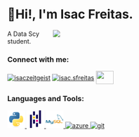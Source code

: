 <h1 align="left">👋Hi!, I'm Isac Freitas.</h1>  <div><img align="right" src="https://github.com/IsacFreitaas/IsacFreitaas/assets/65254733/00d94d72-7789-4961-b1b2-d0313bc80b48" width="400" ></img></div>
A Data Scy student.



<h3 align="left">Connect with me:</h3>
<p align="left">
<a href="https://twitter.com/isaczeitgeist" target="blank"><img align="center" src="https://raw.githubusercontent.com/rahuldkjain/github-profile-readme-generator/master/src/images/icons/Social/twitter.svg" alt="isaczeitgeist" height="30" width="40" /></a>
<a href="https://instagram.com/isac.sfreitas" target="blank"><img align="center" src="https://raw.githubusercontent.com/rahuldkjain/github-profile-readme-generator/master/src/images/icons/Social/instagram.svg" alt="isac.sfreitas" height="30" width="40" /></a>
<a href="https://www.tiktok.com/@devisaczeitgeist" target="blank"><img align="center" src="https://img.shields.io/badge/TikTok-000000?style=for-the-badge&logo=tiktok&logoColor=white" height="30" width="40" /></a>
</p>

<h3 align="left">Languages and Tools:</h3>
<p align="left"> <a href="https://www.python.org" target="_blank" rel="noreferrer"> <img src="https://raw.githubusercontent.com/devicons/devicon/master/icons/python/python-original.svg" alt="python" width="40" height="40"/> </a> <a href="https://pandas.pydata.org/" target="_blank" rel="noreferrer"> <img src="https://raw.githubusercontent.com/devicons/devicon/2ae2a900d2f041da66e950e4d48052658d850630/icons/pandas/pandas-original.svg" alt="pandas" width="40" height="40"/> </a> <a href="https://www.mysql.com/" target="_blank" rel="noreferrer"> <img src="https://raw.githubusercontent.com/devicons/devicon/master/icons/mysql/mysql-original-wordmark.svg" alt="SQL" width="40" height="40"/> </a>  <a href="https://azure.microsoft.com/en-in/" target="_blank" rel="noreferrer"> <img src="https://www.vectorlogo.zone/logos/microsoft_azure/microsoft_azure-icon.svg" alt="azure" width="40" height="40"/> </a> <a href="https://git-scm.com/" target="_blank" rel="noreferrer"> <img src="https://www.vectorlogo.zone/logos/git-scm/git-scm-icon.svg" alt="git" width="40" height="40"/> </a> </p>
